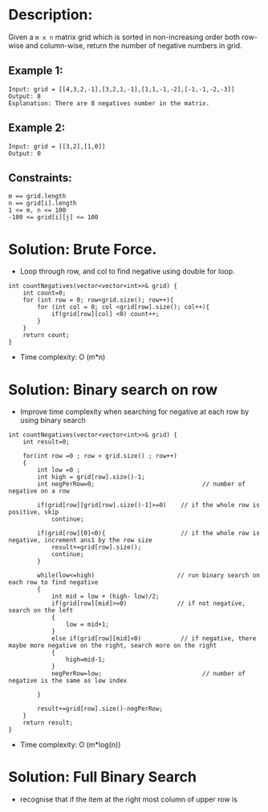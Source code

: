 # Description: 
Given a `m x n` matrix grid which is sorted in non-increasing order both row-wise and column-wise, return the number of negative numbers in grid.

## Example 1:
```
Input: grid = [[4,3,2,-1],[3,2,1,-1],[1,1,-1,-2],[-1,-1,-2,-3]]
Output: 8
Explanation: There are 8 negatives number in the matrix.
```
## Example 2:
```
Input: grid = [[3,2],[1,0]]
Output: 0
``` 

## Constraints:
```
m == grid.length
n == grid[i].length
1 <= m, n <= 100
-100 <= grid[i][j] <= 100
```

# Solution: Brute Force.
* Loop through row, and col to find negative using double for loop.
```
int countNegatives(vector<vector<int>>& grid) {
    int count=0;
    for (int row = 0; row<grid.size(); row++){
        for (int col = 0; col <grid[row].size(); col++){
            if(grid[row][col] <0) count++;
        }
    }
    return count;
}
```
* Time complexity: O (m*n)

# Solution: Binary search on row
* Improve time complexity when searching for negative at each row by using binary search
```
int countNegatives(vector<vector<int>>& grid) {
    int result=0;
    
    for(int row =0 ; row < grid.size() ; row++)
    {
        int low =0 ; 
        int high = grid[row].size()-1;
        int negPerRow=0;                              // number of negative on a row

        if(grid[row][grid[row].size()-1]>=0)    // if the whole row is positive, skip
            continue;

        if(grid[row][0]<0){                     // if the whole row is negative, increment ans1 by the row size
            result+=grid[row].size();
            continue;   
        }

        while(low<=high)                       // run binary search on each row to find negative
        {
            int mid = low + (high- low)/2;
            if(grid[row][mid]>=0)              // if not negative, search on the left
            {
                low = mid+1;
            }
            else if(grid[row][mid]<0)           // if negative, there maybe more negative on the right, search more on the right   
            {
                high=mid-1;
            }
            negPerRow=low;                            // number of negative is the same as low index

        }

        result+=grid[row].size()-negPerRow;
    }
    return result;
}
```
* Time complexity: O (m*log(n))

# Solution: Full Binary Search
* recognise that if the item at the right most column of upper row is 